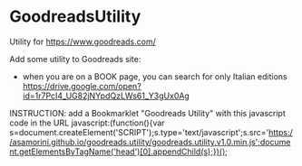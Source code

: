 # GoodreadsUtility
Utility for https://www.goodreads.com/

Add some utility to Goodreads site:
- when you are on a BOOK page, you can search for only Italian editions https://drive.google.com/open?id=1r7PcI4_UG82jNYpdQzLWs61_Y3gUx0Ag


INSTRUCTION: add a Bookmarklet "Goodreads Utility" with this javascript code in the URL
javascript:(function(){var s=document.createElement('SCRIPT');s.type='text/javascript';s.src='https://asamorini.github.io/goodreads.utility/goodreads.utility.v1.0.min.js';document.getElementsByTagName('head')[0].appendChild(s);})();
